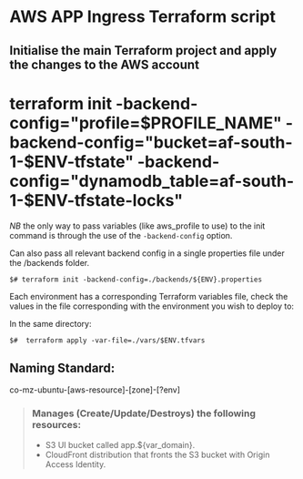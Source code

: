 # AWS APP Ingress Terraform script

## Initialise the main Terraform project and apply the changes to the AWS account
# terraform init -backend-config="profile=$PROFILE_NAME" -backend-config="bucket=af-south-1-$ENV-tfstate" -backend-config="dynamodb_table=af-south-1-$ENV-tfstate-locks"

*NB* the only way to pass variables (like aws_profile to use) to the init command is through the use of the `-backend-config` option.
 
Can also pass all relevant backend config in a single properties file under the /backends folder.

`$# terraform init -backend-config=./backends/${ENV}.properties`

Each environment has a corresponding Terraform variables file, check the values in the file corresponding with the environment you wish to deploy to:

In the same directory:

`$#  terraform apply -var-file=./vars/$ENV.tfvars`

## Naming Standard:
co-mz-ubuntu-[aws-resource]-[zone]-[?env]

> ### Manages (Create/Update/Destroys) the following resources:
>
> - S3 UI bucket called app.${var_domain}.
> - CloudFront distribution that fronts the S3 bucket with Origin Access Identity.